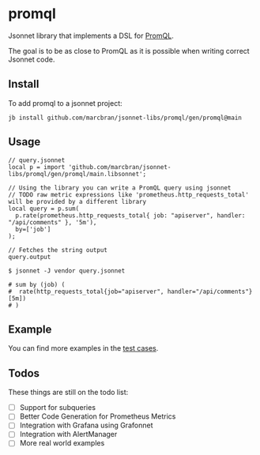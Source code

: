 # promql

Jsonnet library that implements a DSL for [PromQL](https://prometheus.io/docs/prometheus/latest/querying/basics/).

The goal is to be as close to PromQL as it is possible when writing correct Jsonnet code.

## Install

To add promql to a jsonnet project:

```console
jb install github.com/marcbran/jsonnet-libs/promql/gen/promql@main
```

## Usage

```jsonnet
// query.jsonnet
local p = import 'github.com/marcbran/jsonnet-libs/promql/gen/promql/main.libsonnet';

// Using the library you can write a PromQL query using jsonnet
// TODO raw metric expressions like 'prometheus.http_requests_total' will be provided by a different library
local query = p.sum(
  p.rate(prometheus.http_requests_total{ job: "apiserver", handler: "/api/comments" }, '5m'),
  by=['job']
);

// Fetches the string output
query.output

```

```shell
$ jsonnet -J vendor query.jsonnet

# sum by (job) (
#  rate(http_requests_total{job="apiserver", handler="/api/comments"}[5m])
# )
```

## Example

You can find more examples in the [test cases](./test/main.jsonnet).

## Todos

These things are still on the todo list:

- [ ] Support for subqueries
- [ ] Better Code Generation for Prometheus Metrics
- [ ] Integration with Grafana using Grafonnet
- [ ] Integration with AlertManager
- [ ] More real world examples
